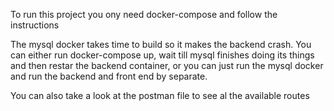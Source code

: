 To run this project you ony need docker-compose and follow the instructions

The mysql docker takes time to build so it makes the backend crash.
You can either run docker-compose up, wait till mysql finishes doing its things and then restar the backend container, or you can just run the mysql docker and run the backend and front end by separate.

You can also take a look at the postman file to see al the available routes

